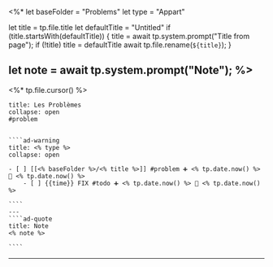 <%*
let baseFolder = "Problems"
let type = "Appart"

let title = tp.file.title
let defaultTitle = "Untitled"
if (title.startsWith(defaultTitle)) {
	title = await tp.system.prompt("Title from page");
	if (!title) title = defaultTitle
	await tp.file.rename(`${title}`);
} 

let note = await tp.system.prompt("Note");
%>
---
<%* tp.file.cursor() %> 
`````ad-danger
title: Les Problèmes
collapse: open
#problem


````ad-warning
title: <% type %>
collapse: open

- [ ] [[<% baseFolder %>/<% title %>]] #problem ➕ <% tp.date.now() %> 🛫 <% tp.date.now() %>  
	- [ ] {{time}} FIX #todo ➕ <% tp.date.now() %> 🛫 <% tp.date.now() %> 

````
---
````ad-quote
title: Note
<% note %> 

````

`````

---

